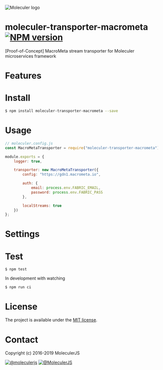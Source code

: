 ![Moleculer logo](http://moleculer.services/images/banner.png)

# moleculer-transporter-macrometa [![NPM version](https://img.shields.io/npm/v/moleculer-transporter-macrometa.svg)](https://www.npmjs.com/package/moleculer-transporter-macrometa)

[Proof-of-Concept] MacroMeta stream transporter for Moleculer microservices framework

# Features

# Install

```bash
$ npm install moleculer-transporter-macrometa --save
```

# Usage
```js
// moleculer.config.js
const MacroMetaTransporter = require("moleculer-transporter-macrometa");

module.exports = {
    logger: true,

    transporter: new MacroMetaTransporter({
        config: "https://gdn1.macrometa.io",

        auth: {
            email: process.env.FABRIC_EMAIL,
            password: process.env.FABRIC_PASS
        },

        localStreams: true
    })
};
```

# Settings


# Test
```
$ npm test
```

In development with watching

```
$ npm run ci
```

# License
The project is available under the [MIT license](https://tldrlegal.com/license/mit-license).

# Contact
Copyright (c) 2016-2019 MoleculerJS

[![@moleculerjs](https://img.shields.io/badge/github-moleculerjs-green.svg)](https://github.com/moleculerjs) [![@MoleculerJS](https://img.shields.io/badge/twitter-MoleculerJS-blue.svg)](https://twitter.com/MoleculerJS)
